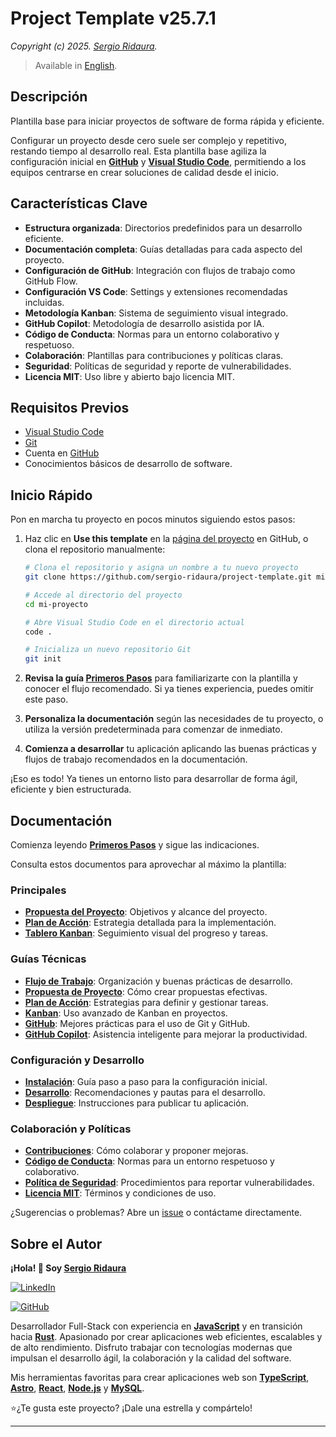 # Project Template v25.7.1

_Copyright (c) 2025. [Sergio Ridaura](https://github.com/sergio-ridaura)._

> Available in [English](../../README.md).

## Descripción

Plantilla base para iniciar proyectos de software de forma rápida y eficiente.

Configurar un proyecto desde cero suele ser complejo y repetitivo, restando tiempo al desarrollo real. Esta plantilla base agiliza la configuración inicial en **[GitHub](https://github.com/)** y **[Visual Studio Code](https://code.visualstudio.com/)**, permitiendo a los equipos centrarse en crear soluciones de calidad desde el inicio.

## Características Clave

- **Estructura organizada**: Directorios predefinidos para un desarrollo eficiente.
- **Documentación completa**: Guías detalladas para cada aspecto del proyecto.
- **Configuración de GitHub**: Integración con flujos de trabajo como GitHub Flow.
- **Configuración VS Code**: Settings y extensiones recomendadas incluidas.
- **Metodología Kanban**: Sistema de seguimiento visual integrado.
- **GitHub Copilot**: Metodología de desarrollo asistida por IA.
- **Código de Conducta**: Normas para un entorno colaborativo y respetuoso.
- **Colaboración**: Plantillas para contribuciones y políticas claras.
- **Seguridad**: Políticas de seguridad y reporte de vulnerabilidades.
- **Licencia MIT**: Uso libre y abierto bajo licencia MIT.

## Requisitos Previos

- [Visual Studio Code](https://code.visualstudio.com/)
- [Git](https://git-scm.com/)
- Cuenta en [GitHub](https://github.com/)
- Conocimientos básicos de desarrollo de software.

## Inicio Rápido

Pon en marcha tu proyecto en pocos minutos siguiendo estos pasos:

1. Haz clic en **Use this template** en la [página del proyecto](https://github.com/sergio-ridaura/project-template) en GitHub, o clona el repositorio manualmente:

   ```bash
   # Clona el repositorio y asigna un nombre a tu nuevo proyecto
   git clone https://github.com/sergio-ridaura/project-template.git mi-proyecto

   # Accede al directorio del proyecto
   cd mi-proyecto

   # Abre Visual Studio Code en el directorio actual
   code .

   # Inicializa un nuevo repositorio Git
   git init
   ```

2. **Revisa la guía [Primeros Pasos](GETTING_STARTED.md)** para familiarizarte con la plantilla y conocer el flujo recomendado. Si ya tienes experiencia, puedes omitir este paso.

3. **Personaliza la documentación** según las necesidades de tu proyecto, o utiliza la versión predeterminada para comenzar de inmediato.

4. **Comienza a desarrollar** tu aplicación aplicando las buenas prácticas y flujos de trabajo recomendados en la documentación.

¡Eso es todo! Ya tienes un entorno listo para desarrollar de forma ágil, eficiente y bien estructurada.

## Documentación

Comienza leyendo **[Primeros Pasos](GETTING_STARTED.md)** y sigue las indicaciones.

Consulta estos documentos para aprovechar al máximo la plantilla:

### Principales

- **[Propuesta del Proyecto](PROPOSAL.md)**: Objetivos y alcance del proyecto.
- **[Plan de Acción](ACTION_PLAN.md)**: Estrategia detallada para la implementación.
- **[Tablero Kanban](KANBAN.md)**: Seguimiento visual del progreso y tareas.

### Guías Técnicas

- **[Flujo de Trabajo](guides/WORKFLOW.md)**: Organización y buenas prácticas de desarrollo.
- **[Propuesta de Proyecto](guides/PROPOSAL.md)**: Cómo crear propuestas efectivas.
- **[Plan de Acción](guides/ACTION_PLAN.md)**: Estrategias para definir y gestionar tareas.
- **[Kanban](guides/KANBAN.md)**: Uso avanzado de Kanban en proyectos.
- **[GitHub](guides/GITHUB.md)**: Mejores prácticas para el uso de Git y GitHub.
- **[GitHub Copilot](guides/GITHUB_COPILOT.md)**: Asistencia inteligente para mejorar la productividad.

### Configuración y Desarrollo

- **[Instalación](INSTALL.md)**: Guía paso a paso para la configuración inicial.
- **[Desarrollo](DEVELOP.md)**: Recomendaciones y pautas para el desarrollo.
- **[Despliegue](DEPLOY.md)**: Instrucciones para publicar tu aplicación.

### Colaboración y Políticas

- **[Contribuciones](CONTRIBUTING.md)**: Cómo colaborar y proponer mejoras.
- **[Código de Conducta](CODE_OF_CONDUCT.md)**: Normas para un entorno respetuoso y colaborativo.
- **[Política de Seguridad](SECURITY.md)**: Procedimientos para reportar vulnerabilidades.
- **[Licencia MIT](../../LICENSE)**: Términos y condiciones de uso.

¿Sugerencias o problemas? Abre un [issue](https://github.com/sergio-ridaura/project-template/issues) o contáctame directamente.

## Sobre el Autor

**¡Hola! 👋 Soy [Sergio Ridaura](https://github.com/sergio-ridaura)**

[![LinkedIn](https://img.shields.io/badge/LinkedIn-Perfil%20Profesional-blue?logo=linkedin)](https://www.linkedin.com/in/sergio-ridaura/)

[![GitHub](https://img.shields.io/badge/GitHub-@sergio--ridaura-181717?logo=github)](https://github.com/sergio-ridaura)

Desarrollador Full-Stack con experiencia en **[JavaScript](https://developer.mozilla.org/docs/Web/JavaScript)** y en transición hacia **[Rust](https://www.rust-lang.org/)**. Apasionado por crear aplicaciones web eficientes, escalables y de alto rendimiento. Disfruto trabajar con tecnologías modernas que impulsan el desarrollo ágil, la colaboración y la calidad del software.

Mis herramientas favoritas para crear aplicaciones web son **[TypeScript](https://www.typescriptlang.org/)**, **[Astro](https://astro.build/)**, **[React](https://react.dev/)**, **[Node.js](https://nodejs.org/)** y **[MySQL](https://www.mysql.com/)**.

⭐¿Te gusta este proyecto? ¡Dale una estrella y compártelo!

---

